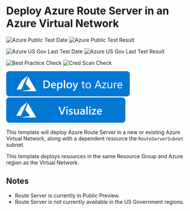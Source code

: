 # Deploy Azure Route Server in an Azure Virtual Network

![Azure Public Test Date](https://azurequickstartsservice.blob.core.windows.net/badges/101-route-server/PublicLastTestDate.svg)
![Azure Public Test Result](https://azurequickstartsservice.blob.core.windows.net/badges/101-route-server/PublicDeployment.svg)

![Azure US Gov Last Test Date](https://azurequickstartsservice.blob.core.windows.net/badges/101-route-server/FairfaxLastTestDate.svg)
![Azure US Gov Last Test Result](https://azurequickstartsservice.blob.core.windows.net/badges/101-route-server/FairfaxDeployment.svg)

![Best Practice Check](https://azurequickstartsservice.blob.core.windows.net/badges/101-route-server/BestPracticeResult.svg)
![Cred Scan Check](https://azurequickstartsservice.blob.core.windows.net/badges/101-route-server/CredScanResult.svg)

[![Deploy To Azure](https://raw.githubusercontent.com/Azure/azure-quickstart-templates/master/1-CONTRIBUTION-GUIDE/images/deploytoazure.svg?sanitize=true)](https://portal.azure.com/#create/Microsoft.Template/uri/https%3A%2F%2Fraw.githubusercontent.com%2FAzure%2Fazure-quickstart-templates%2Fmaster%2F101-route-server%2Fazuredeploy.json)
[![Visualize](https://raw.githubusercontent.com/Azure/azure-quickstart-templates/master/1-CONTRIBUTION-GUIDE/images/visualizebutton.svg?sanitize=true)](http://armviz.io/#/?load=https%3A%2F%2Fraw.githubusercontent.com%2FAzure%2Fazure-quickstart-templates%2Fmaster%2F101-route-server%2Fazuredeploy.json)

This template will deploy Azure Route Server in a new or existing Azure Virtual Network, along with a dependent resource the `RouteServerSubnet` subnet.

This template deploys resources in the same Resource Group and Azure region as the Virtual Network.

## Notes

* Route Server is currently in Public Preview.
* Route Server is not currently available in the US Government regions.
